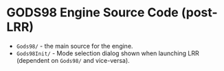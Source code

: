 # GODS98 Engine Source Code (post-LRR)

* `Gods98/` - the main source for the engine.
* `Gods98Init/` - Mode selection dialog shown when launching LRR (dependent on `Gods98/` and vice-versa).